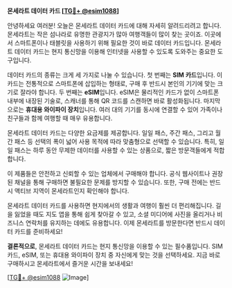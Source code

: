 **몬세라트 데이터 카드 [[TG💪+ @esim1088](https://t.me/s/esim1088)]**

안녕하세요 여러분! 오늘은 몬세라트 데이터 카드에 대해 자세히 알려드리려고 합니다. 몬세라트는 작은 섬나라로 유명한 관광지가 많아 여행객들이 많이 찾는 곳이죠. 이곳에서 스마트폰이나 태블릿을 사용하기 위해 필요한 것이 바로 데이터 카드입니다. 몬세라트 데이터 카드는 현지 통신망을 이용해 인터넷을 사용할 수 있도록 도와주는 중요한 도구입니다.

데이터 카드의 종류는 크게 세 가지로 나눌 수 있습니다. 첫 번째는 **SIM 카드**입니다. 이 카드는 전통적으로 스마트폰에 삽입하는 형태로, 구매 후 반드시 본인의 기기에 맞는 크기로 잘라야 합니다. 두 번째는 **eSIM**입니다. eSIM은 물리적인 카드가 없이 스마트폰 내부에 내장된 기술로, 스캐너를 통해 QR 코드를 스캔하면 바로 활성화됩니다. 마지막으로는 **휴대용 와이파이 장치**입니다. 여러 대의 기기를 동시에 연결할 수 있어 가족이나 친구들과 함께 여행할 때 매우 유용합니다.

몬세라트 데이터 카드는 다양한 요금제를 제공합니다. 일일 패스, 주간 패스, 그리고 월간 패스 등 선택의 폭이 넓어 사용 목적에 따라 맞춤형으로 선택할 수 있습니다. 특히, 일일 패스는 하루 동안 무제한 데이터를 사용할 수 있는 상품으로, 짧은 방문객들에게 적합합니다.

이 제품들은 안전하고 신뢰할 수 있는 업체에서 구매해야 합니다. 공식 웹사이트나 권장된 채널을 통해 구매하면 불필요한 문제를 방지할 수 있습니다. 또한, 구매 전에는 반드시 액티브 지역이 몬세라트인지 확인해야 합니다.

몬세라트 데이터 카드를 사용하면 현지에서의 생활과 여행이 훨씬 더 편리해집니다. 길을 잃었을 때도 지도 앱을 통해 쉽게 찾아갈 수 있고, 소셜 미디어에 사진을 올리거나 비즈니스 연락처를 유지하는 데에도 유용합니다. 이제 몬세라트를 방문한다면 반드시 데이터 카드를 준비하세요!

**결론적으로**, 몬세라트 데이터 카드는 현지 통신망을 이용할 수 있는 필수품입니다. SIM 카드, eSIM, 또는 휴대용 와이파이 장치 중 자신에게 맞는 것을 선택하세요. 지금 바로 구매하시고 몬세라트에서 즐거운 시간을 보내세요! 

[[TG💪+ @esim1088](https://t.me/s/esim1088) ![Image](https://i.postimg.cc/Y0z9fWf4/image.png)]
